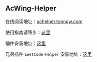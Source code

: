## AcWing-Helper

在线阅读地址：[achelper.tonngw.com](https://achelper.tonngw.com)

使用指南请移步：[这里](https://www.acwing.com/blog/content/20319/)

插件安装地址：[这里](https://greasyfork.org/zh-CN/scripts/444381-acwing-helper)

兄弟插件 `LeetCode-Helper` 安装地址：[这里](https://greasyfork.org/zh-CN/scripts/444408-leetcode-helper)